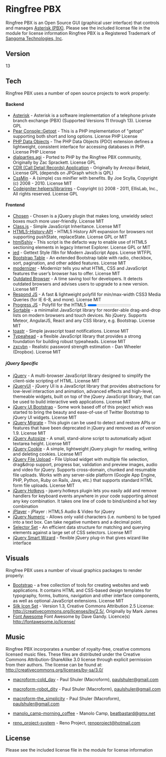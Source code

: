 Ringfree PBX
=========

Ringfree PBX is an Open Source GUI (graphical user interface) that controls and manages [Asterisk (PBX)].
Please see the included license file in the module for license information
Ringfree PBX is a Registered Trademark of [Sangoma Technologies, Inc].

Version
----

13

Tech
-----------
Ringfree PBX uses a number of open source projects to work properly:

#### Backend
* [Asterisk] - Asterisk is a software implementation of a telephone private branch exchange (PBX) (Supported Versions 11 through 13). License GPL
* [Pear Console::Getopt] - This is a PHP implementation of "getopt" supporting both short and long options. License PHP License
* [PHP Data Objects] - The PHP Data Objects (PDO) extension defines a lightweight, consistent interface for accessing databases in PHP. License PHP License
* [dialparties.agi] - Ported to PHP by the Ringfree PBX community, Originally by Zac Sprackett.  License GPL
* [CDR (Call Detail Records) Application] - Originally by Arezqui Belaid, License GPL (depends on JPGraph which is QPL)
* [CssMin] - A (simple) css minifier with benefits. By Joe Scylla, Copyright (c) 2008 - 2010. License MIT
* [Codeigniter helpers/librarires] - Copyright (c) 2008 - 2011, EllisLab, Inc., All rights reserved. License GPL

#### Frontend
* [Chosen] - Chosen is a jQuery plugin that makes long, unwieldy select boxes much more user-friendly. License MIT
* [Class.js] - Simple JavaScript Inheritance. License MIT
* [HTML5-History-API] - HTML5 History API expansion for browsers not supporting pushState, replaceState. License GPL or MIT
* [html5shiv] - This script is the defacto way to enable use of HTML5 sectioning elements in legacy Internet Explorer. License GPL or MIT
* [jed] - Gettext Style i18n for Modern JavaScript Apps. License WTFPL
* [Bootstrap Table] - An extended Bootstrap table with radio, checkbox, sort, pagination, and other added features. License MIT
* [modernizer] - Modernizr tells you what HTML, CSS and JavaScript features the user’s browser has to offer. License MIT
* [Outdated Browser] - A time saving tool for developers. It detects outdated browsers and advises users to upgrade to a new version. License MIT
* [Respond JS] - A fast & lightweight polyfill for min/max-width CSS3 Media Queries (for IE 6-8, and more). License MIT
* [Progress JS] - Polyfill for the HTML5 <progress> element. License MIT
* [Sortable] - a minimalist JavaScript library for reorder-able drag-and-drop lists on modern browsers and touch devices. No jQuery. Supports Meteor, AngularJS, React and any CSS library, e.g. Bootstrap. License MIT
* [toastr] - Simple javascript toast notifications. License MIT
* [Typeahead] - a flexible JavaScript library that provides a strong foundation for building robust typeaheads. License MIT
* [zxcvbn] - Realistic password strength estimation - Dan Wheeler (Dropbox). License MIT

##### jQuery Specific
* [jQuery] - A multi-browser JavaScript library designed to simplify the client-side scripting of HTML. License MIT
* [jQueryUI] - jQuery UI is a JavaScript library that provides abstractions for low-level interaction and animation, advanced effects and high-level, themeable widgets, built on top of the jQuery JavaScript library, that can be used to build interactive web applications. License MIT
* [jQuery UI Bootstrap] - Some work based off of this project which was started to bring the beauty and ease-of-use of Twitter Bootstrap to jQuery UI widgets. License MIT
* [jQuery Migrate] - This plugin can be used to detect and restore APIs or features that have been deprecated in jQuery and removed as of version 1.9. License MIT
* [jQuery Autosize] - A small, stand-alone script to automatically adjust textarea height. License MIT
* [jQuery Cookie] - A simple, lightweight jQuery plugin for reading, writing and deleting cookies. License MIT
* [jQuery File Upload] - File Upload widget with multiple file selection, drag&drop support, progress bar, validation and preview images, audio and video for jQuery. Supports cross-domain, chunked and resumable file uploads. Works with any server-side platform (Google App Engine, PHP, Python, Ruby on Rails, Java, etc.) that supports standard HTML form file uploads. License MIT
* [jQuery Hotkeys] - jquery.hotkeys plugin lets you easily add and remove handlers for keyboard events anywhere in your code supporting almost any key combination. It takes one line of code to bind/unbind a hot key combination
* [jPlayer] - jPlayer : HTML5 Audio & Video for jQuery
* [jQuery Numeric] - Allows only valid characters (i.e. numbers) to be typed into a text box. Can take negative numbers and a decimal point.
* [Selector Set] - An efficient data structure for matching and querying elements against a large set of CSS selectors. License MIT
* [jQuery Smart Wizard] - flexible jQuery plug-in that gives wizard like interface

Visuals
-----------
Ringfree PBX uses a number of visual graphics packages to render properly:
* [Bootstrap] - a free collection of tools for creating websites and web applications. It contains HTML and CSS-based design templates for typography, forms, buttons, navigation and other interface components, as well as optional JavaScript extensions. License MIT
* [Silk Icon Set] - Version 1.3, Creative Commons Attribution 2.5 License: http://creativecommons.org/licenses/by/2.5/, Originally by Mark James
* [Font Awesome] Font Awesome by Dave Gandy. Licence(s) http://fontawesome.io/license/

Music
-----------
Ringfree PBX incorporates a number of royalty-free, creative commons licensed music files. These files are distributed under the Creative Commons Attribution-ShareAlike 3.0 license through explicit permission from their authors. The license can be found at: http://creativecommons.org/licenses/by-sa/3.0/

* [macroform-cold_day] - Paul Shuler (Macroform), paulshuler@gmail.com

* [macroform-robot_dity] - Paul Shuler (Macroform), paulshuler@gmail.com

* [macroform-the_simplicity] - Paul Shuler (Macroform), paulshuler@gmail.com

* [manolo_camp-morning_coffee] - Manolo Camp, beatbastard@gmx.net

* [reno_project-system] - Reno Project, renoproject@hotmail.com



License
----
Please see the included license file in the module for license information


  [asterisk]: http://www.asterisk.org
  [jQueryUI]: http://jqueryui.com
  [jQuery]: http://jquery.com
  [jQuery-migrate]: https://github.com/jquery/jquery-migrate/
  [dialparties.agi]: http://www.sprackett.com
  [CDR (Call Detail Records) Application]: http://www.asterisk-stats.org
  [spandsp]: http://opencall.org
  [Silk Icon Set]: http://www.famfamfam.com/lab/icons/silk/
  [CssMin]: http://opensource.org/licenses/mit-license.php
  [Codeigniter helpers/librarires]: http://codeigniter.com/user_guide/license.html
  [macroform-cold_day]: http://macroform.bandcamp.com/
  [macroform-robot_dity]: http://macroform.bandcamp.com/
  [macroform-the_simplicity]: http://macroform.bandcamp.com/
  [manolo_camp-morning_coffee]: http://ccmixter.org/people/ManoloCamp
  [reno_project-system]: http://www.jamendo.com/en/album/23661
  [pear db]: http://pear.php.net/package/DB
  [pear console::getopt]: http://pear.php.net/package/Console_Getopt
  [bootstrap]: http://getbootstrap.com
  [jQuery UI Bootstrap]: https://github.com/addyosmani/jquery-ui-bootstrap
  [Bootstrap table]: http://bootstrap-table.wenzhixin.net.cn/
  [zxcvbn]: https://github.com/dropbox/zxcvbn
  [Font Awesome]: http://fontawesome.io
  [Chosen]: https://harvesthq.github.io/chosen/
  [Class.js]: http://ejohn.org/blog/simple-javascript-inheritance/
  [HTML5-History-API]: https://github.com/devote/HTML5-History-API
  [html5shiv]: https://github.com/afarkas/html5shiv
  [jed]: https://slexaxton.github.io/Jed/
  [jquery Autosize]: http://www.jacklmoore.com/autosize/
  [jquery cookie]: https://github.com/carhartl/jquery-cookie
  [jQuery File Upload]: https://github.com/blueimp/jQuery-File-Upload
  [jQuery hotkeys]: https://github.com/tzuryby/jquery.hotkeys
  [jPlayer]: http://jplayer.org/
  [jQuery Numeric]: https://github.com/SamWM/jQuery-Plugins/tree/master/numeric/
  [Selector Set]: https://github.com/josh/selector-set
  [jQuery Smart Wizard]: https://github.com/mstratman/jQuery-Smart-Wizard
  [jQuery Migrate]: https://github.com/jquery/jquery-migrate/
  [Sangoma Technologies, Inc]: http://www.sangoma.com/
  [modernizer]: https://modernizr.com/
  [outdated browser]: http://outdatedbrowser.com/en
  [Respond JS]: https://github.com/scottjehl/Respond
  [Progress JS]: https://github.com/LeaVerou/HTML5-Progress-polyfill
  [Sortable]: https://github.com/RubaXa/Sortable
  [toastr]: http://www.toastrjs.com/
  [typeahead]: https://twitter.github.io/typeahead.js/
  [PHP Data Objects]: http://php.net/manual/en/intro.pdo.php
  [Asterisk (PBX)]: http://www.asterisk.org
